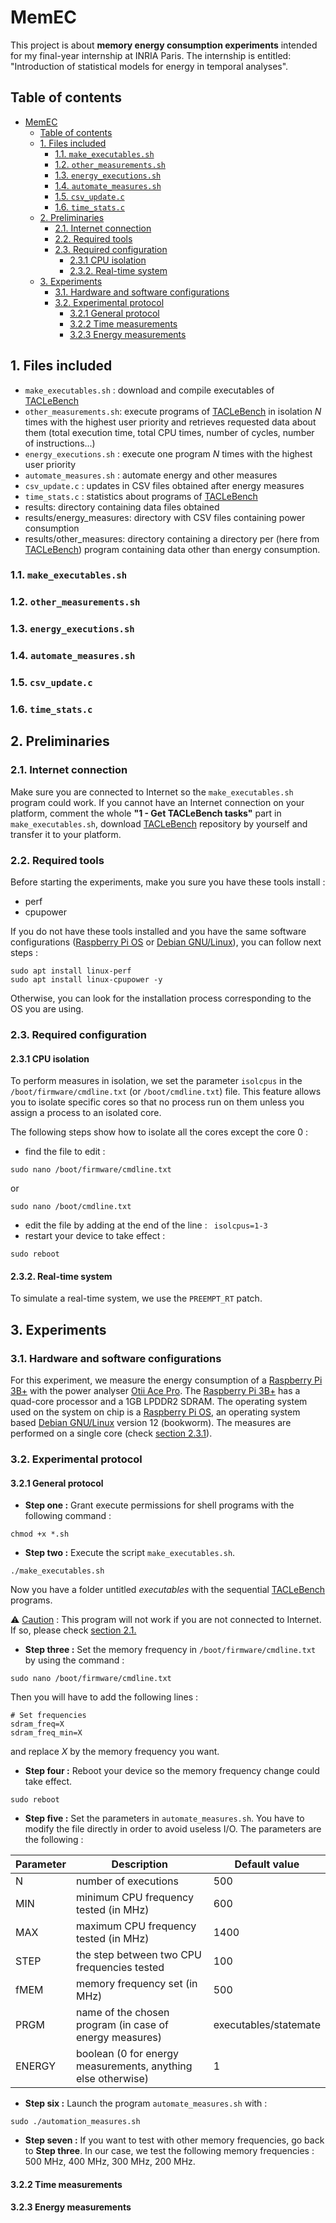 # MemEC
This project is about **memory energy consumption experiments** intended for my final-year internship at INRIA Paris.
The internship is entitled: "Introduction of statistical models for energy in temporal analyses".

## Table of contents

- [MemEC](#memec)
  - [Table of contents](#table-of-contents)
  - [1. Files included](#1-files-included)
    - [1.1. ```make_executables.sh```](#11-make_executablessh)
    - [1.2. ```other_measurements.sh```](#12-other_measurementssh)
    - [1.3. ```energy_executions.sh```](#13-energy_executionssh)
    - [1.4. ```automate_measures.sh```](#14-automate_measuressh)
    - [1.5. ```csv_update.c```](#15-csv_updatec)
    - [1.6. ```time_stats.c```](#16-time_statsc)
  - [2. Preliminaries](#2-preliminaries)
    - [2.1. Internet connection](#21-internet-connection)
    - [2.2. Required tools](#22-required-tools)
    - [2.3. Required configuration](#23-required-configuration)
      - [2.3.1 CPU isolation](#231-cpu-isolation)
      - [2.3.2. Real-time system](#232-real-time-system)
  - [3. Experiments](#3-experiments)
    - [3.1. Hardware and software configurations](#31-hardware-and-software-configurations)
    - [3.2. Experimental protocol](#32-experimental-protocol)
      - [3.2.1 General protocol](#321-general-protocol)
      - [3.2.2 Time measurements](#322-time-measurements)
      - [3.2.3 Energy measurements](#323-energy-measurements)


## 1. Files included 

- ```make_executables.sh``` : download and compile executables of [TACLeBench](http://dx.doi.org/10.4230/OASIcs.WCET.2016.2) 
- ```other_measurements.sh```: execute programs of [TACLeBench](http://dx.doi.org/10.4230/OASIcs.WCET.2016.2) in isolation $N$ times with the highest user priority and retrieves requested data about them (total execution time, total CPU times, number of cycles, number of instructions...)
- ```energy_executions.sh``` : execute one program $N$ times with the highest user priority
- ```automate_measures.sh``` : automate energy and other measures
- ```csv_update.c``` : updates in CSV files obtained after energy measures
- ```time_stats.c``` : statistics about programs of [TACLeBench](http://dx.doi.org/10.4230/OASIcs.WCET.2016.2)
- results: directory containing data files obtained
- results/energy_measures: directory with CSV files containing power consumption 
- results/other_measures: directory containing a directory per (here from [TACLeBench](http://dx.doi.org/10.4230/OASIcs.WCET.2016.2)) program containing data other than energy consumption.

### 1.1. ```make_executables.sh```

### 1.2. ```other_measurements.sh```

### 1.3. ```energy_executions.sh```

### 1.4. ```automate_measures.sh```

### 1.5. ```csv_update.c```

### 1.6. ```time_stats.c```

## 2. Preliminaries

### 2.1. Internet connection

Make sure you are connected to Internet so the ```make_executables.sh``` program could work.
If you cannot have an Internet connection on your platform, comment the whole **"1 - Get TACLeBench tasks"** part in ```make_executables.sh```, download [TACLeBench](http://dx.doi.org/10.4230/OASIcs.WCET.2016.2) repository by yourself and transfer it to your platform.

### 2.2. Required tools

Before starting the experiments, make you sure you have these tools install :
- perf
- cpupower

If you do not have these tools installed and you have the same software configurations ([Raspberry Pi OS](https://www.raspberrypi.com/software/) or [Debian GNU/Linux](https://www.debian.org/)), you can follow next steps : 
```
sudo apt install linux-perf
sudo apt install linux-cpupower -y
```
Otherwise, you can look for the installation process corresponding to the OS you are using.

### 2.3. Required configuration

#### 2.3.1 CPU isolation

To perform measures in isolation, we set the parameter ```isolcpus``` in the  ```/boot/firmware/cmdline.txt``` (or ```/boot/cmdline.txt```) file.
This feature allows you to isolate specific cores so that no process run on them unless you assign a process to an isolated core.

The following steps show how to isolate all the cores except the core 0 : 
- find the file to edit : 
```
sudo nano /boot/firmware/cmdline.txt
``` 
or 
```
sudo nano /boot/cmdline.txt
``` 
- edit the file by adding at the end of the line : ``` isolcpus=1-3```
- restart your device to take effect : 
```
sudo reboot
```

#### 2.3.2. Real-time system

To simulate a real-time system, we use the ```PREEMPT_RT``` patch.


## 3. Experiments

### 3.1. Hardware and software configurations

For this experiment, we measure the energy consumption of a [Raspberry Pi 3B+](https://www.raspberrypi.com/products/raspberry-pi-3-model-b-plus/) with the power analyser [Otii Ace Pro](https://www.qoitech.com/otii-ace/).
The [Raspberry Pi 3B+](https://www.raspberrypi.com/products/raspberry-pi-3-model-b-plus/) has a quad-core processor and a 1GB LPDDR2 SDRAM.
The operating system used on the system on chip is a [Raspberry Pi OS](https://www.raspberrypi.com/software/), an operating system based [Debian GNU/Linux](https://www.debian.org/) version 12 (bookworm).
The measures are performed on a single core (check [section 2.3.1](#231-cpu-isolation)). 

### 3.2. Experimental protocol

#### 3.2.1 General protocol

- **Step one :** Grant execute permissions for shell programs with the following command :
```
chmod +x *.sh
```
- **Step two :** Execute the script ```make_executables.sh```.
```
./make_executables.sh
```
Now you have a folder untitled _executables_ with the sequential [TACLeBench](http://dx.doi.org/10.4230/OASIcs.WCET.2016.2) programs.

⚠️ <ins>Caution</ins> : This program will not work if you are not connected to Internet. If so, please check [section 2.1.](#21-internet-connection)

- **Step three :** Set the memory frequency in ```/boot/firmware/cmdline.txt``` by using the command :
```
sudo nano /boot/firmware/cmdline.txt
```
Then you will have to add the following lines : 
```
# Set frequencies
sdram_freq=X
sdram_freq_min=X
```
and replace $X$ by the memory frequency you want.
- **Step four :** Reboot your device so the memory frequency change could take effect.
```
sudo reboot
```
- **Step five :** Set the parameters in ```automate_measures.sh```. You have to modify the file directly in order to avoid useless I/O. The parameters are the following :

| Parameter       | Description                                                                     | Default value           |
| --------------- | ------------------------------------------------------------------------------- | ----------------------- |
| $\text{N}$      | number of executions                                                            | $500$                   |
| $\text{MIN}$    | minimum CPU frequency tested (in MHz)                                           | $600$                   |
| $\text{MAX}$    | maximum CPU frequency tested (in MHz)                                           | $1400$                  |
| $\text{STEP}$   | the step between two CPU frequencies tested                                     | $100$                   |
| $\text{fMEM}$   | memory frequency set (in MHz)                                                   | $500$                   |
| $\text{PRGM}$   | name of the chosen program (in case of energy measures)                         | executables/statemate   |
| $\text{ENERGY}$ | boolean (0 for energy measurements, anything else otherwise)                    | $1$                     |

- **Step six :** Launch the program ```automate_measures.sh``` with : 
```
sudo ./automation_measures.sh
```
- **Step seven :** If you want to test with other memory frequencies, go back to **Step three**. In our case, we test the following memory frequencies : $500$ MHz, $400$ MHz, $300$ MHz, $200$ MHz.

#### 3.2.2 Time measurements

#### 3.2.3 Energy measurements
